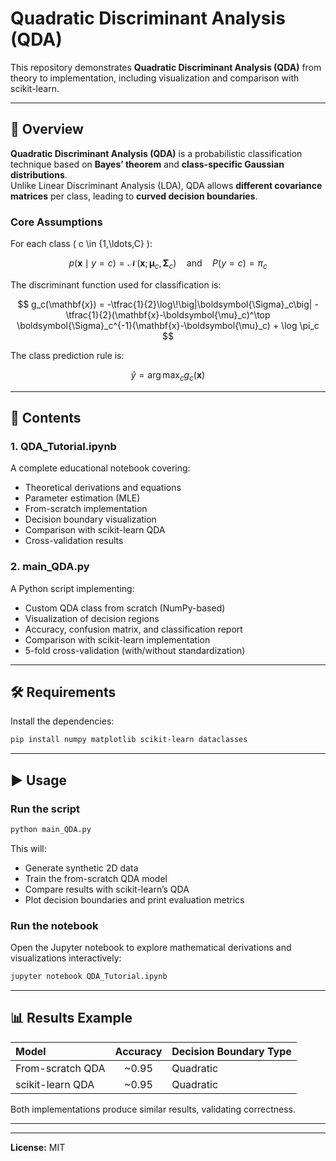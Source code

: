 
# Quadratic Discriminant Analysis (QDA)

This repository demonstrates **Quadratic Discriminant Analysis (QDA)** from theory to implementation, including visualization and comparison with scikit-learn.

---

## 📘 Overview

**Quadratic Discriminant Analysis (QDA)** is a probabilistic classification technique based on **Bayes’ theorem** and **class-specific Gaussian distributions**.  
Unlike Linear Discriminant Analysis (LDA), QDA allows **different covariance matrices** per class, leading to **curved decision boundaries**.

### Core Assumptions

For each class \( c \in \{1,\ldots,C\} \):

$$
p(\mathbf{x}\mid y=c) = \mathcal{N}\!\big(\mathbf{x};\boldsymbol{\mu}_c,\boldsymbol{\Sigma}_c\big)
\quad\text{and}\quad
P(y=c)=\pi_c
$$

The discriminant function used for classification is:

$$
g_c(\mathbf{x}) = -\tfrac{1}{2}\log\!\big|\boldsymbol{\Sigma}_c\big| - \tfrac{1}{2}(\mathbf{x}-\boldsymbol{\mu}_c)^\top \boldsymbol{\Sigma}_c^{-1}(\mathbf{x}-\boldsymbol{\mu}_c) + \log \pi_c
$$



The class prediction rule is:

$$
\hat{y} = \arg\max_c g_c(\mathbf{x})
$$



---

## 🧠 Contents

### 1. **QDA_Tutorial.ipynb**
A complete educational notebook covering:
- Theoretical derivations and equations  
- Parameter estimation (MLE)  
- From-scratch implementation  
- Decision boundary visualization  
- Comparison with scikit-learn QDA  
- Cross-validation results  

### 2. **main_QDA.py**
A Python script implementing:
- Custom QDA class from scratch (NumPy-based)  
- Visualization of decision regions  
- Accuracy, confusion matrix, and classification report  
- Comparison with scikit-learn implementation  
- 5-fold cross-validation (with/without standardization)  

---

## 🛠️ Requirements

Install the dependencies:

```bash
pip install numpy matplotlib scikit-learn dataclasses
```

---

## ▶️ Usage

### Run the script
```bash
python main_QDA.py
```
This will:
- Generate synthetic 2D data
- Train the from-scratch QDA model
- Compare results with scikit-learn’s QDA
- Plot decision boundaries and print evaluation metrics

### Run the notebook
Open the Jupyter notebook to explore mathematical derivations and visualizations interactively:

```bash
jupyter notebook QDA_Tutorial.ipynb
```

---

## 📊 Results Example

| Model | Accuracy | Decision Boundary Type |
|:------|:----------:|:----------------------|
| From-scratch QDA | ~0.95 | Quadratic |
| scikit-learn QDA | ~0.95 | Quadratic |

Both implementations produce similar results, validating correctness.

---

---
  
**License:** MIT
